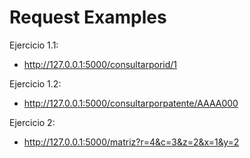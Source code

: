 # Request Examples
Ejercicio 1.1:
- http://127.0.0.1:5000/consultarporid/1

Ejercicio 1.2:
- http://127.0.0.1:5000/consultarporpatente/AAAA000

Ejercicio 2:
- http://127.0.0.1:5000/matriz?r=4&c=3&z=2&x=1&y=2